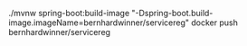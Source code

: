 ./mvnw spring-boot:build-image "-Dspring-boot.build-image.imageName=bernhardwinner/servicereg"
docker push bernhardwinner/servicereg